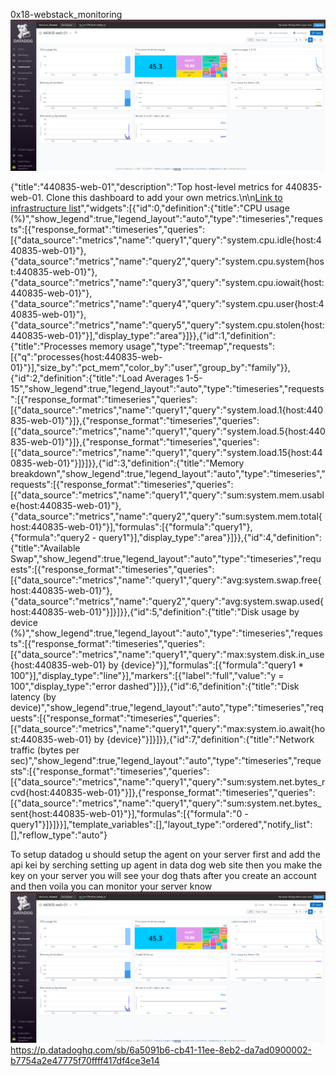 0x18-webstack_monitoring
![alt text](image.png)


{"title":"440835-web-01","description":"Top host-level metrics for 440835-web-01.             Clone this dashboard to add your own metrics.\n\n[Link to infrastructure list](/infrastructure?filter=440835-web-01&hostname=440835-web-01)","widgets":[{"id":0,"definition":{"title":"CPU usage (%)","show_legend":true,"legend_layout":"auto","type":"timeseries","requests":[{"response_format":"timeseries","queries":[{"data_source":"metrics","name":"query1","query":"system.cpu.idle{host:440835-web-01}"},{"data_source":"metrics","name":"query2","query":"system.cpu.system{host:440835-web-01}"},{"data_source":"metrics","name":"query3","query":"system.cpu.iowait{host:440835-web-01}"},{"data_source":"metrics","name":"query4","query":"system.cpu.user{host:440835-web-01}"},{"data_source":"metrics","name":"query5","query":"system.cpu.stolen{host:440835-web-01}"}],"display_type":"area"}]}},{"id":1,"definition":{"title":"Processes memory usage","type":"treemap","requests":[{"q":"processes{host:440835-web-01}"}],"size_by":"pct_mem","color_by":"user","group_by":"family"}},{"id":2,"definition":{"title":"Load Averages 1-5-15","show_legend":true,"legend_layout":"auto","type":"timeseries","requests":[{"response_format":"timeseries","queries":[{"data_source":"metrics","name":"query1","query":"system.load.1{host:440835-web-01}"}]},{"response_format":"timeseries","queries":[{"data_source":"metrics","name":"query1","query":"system.load.5{host:440835-web-01}"}]},{"response_format":"timeseries","queries":[{"data_source":"metrics","name":"query1","query":"system.load.15{host:440835-web-01}"}]}]}},{"id":3,"definition":{"title":"Memory breakdown","show_legend":true,"legend_layout":"auto","type":"timeseries","requests":[{"response_format":"timeseries","queries":[{"data_source":"metrics","name":"query1","query":"sum:system.mem.usable{host:440835-web-01}"},{"data_source":"metrics","name":"query2","query":"sum:system.mem.total{host:440835-web-01}"}],"formulas":[{"formula":"query1"},{"formula":"query2 - query1"}],"display_type":"area"}]}},{"id":4,"definition":{"title":"Available Swap","show_legend":true,"legend_layout":"auto","type":"timeseries","requests":[{"response_format":"timeseries","queries":[{"data_source":"metrics","name":"query1","query":"avg:system.swap.free{host:440835-web-01}"},{"data_source":"metrics","name":"query2","query":"avg:system.swap.used{host:440835-web-01}"}]}]}},{"id":5,"definition":{"title":"Disk usage by device (%)","show_legend":true,"legend_layout":"auto","type":"timeseries","requests":[{"response_format":"timeseries","queries":[{"data_source":"metrics","name":"query1","query":"max:system.disk.in_use{host:440835-web-01} by {device}"}],"formulas":[{"formula":"query1 * 100"}],"display_type":"line"}],"markers":[{"label":"full","value":"y = 100","display_type":"error dashed"}]}},{"id":6,"definition":{"title":"Disk latency (by device)","show_legend":true,"legend_layout":"auto","type":"timeseries","requests":[{"response_format":"timeseries","queries":[{"data_source":"metrics","name":"query1","query":"max:system.io.await{host:440835-web-01} by {device}"}]}]}},{"id":7,"definition":{"title":"Network traffic (bytes per sec)","show_legend":true,"legend_layout":"auto","type":"timeseries","requests":[{"response_format":"timeseries","queries":[{"data_source":"metrics","name":"query1","query":"sum:system.net.bytes_rcvd{host:440835-web-01}"}]},{"response_format":"timeseries","queries":[{"data_source":"metrics","name":"query1","query":"sum:system.net.bytes_sent{host:440835-web-01}"}],"formulas":[{"formula":"0 - query1"}]}]}}],"template_variables":[],"layout_type":"ordered","notify_list":[],"reflow_type":"auto"}



To setup datadog u should setup the agent on your server first and add the api kei by serching setting up agent in data dog web site then you
make the key on your server you will see your dog thats after you create an account and then voila you can monitor your server know 
![alt text](image.png)
https://p.datadoghq.com/sb/6a5091b6-cb41-11ee-8eb2-da7ad0900002-b7754a2e47775f70ffff417df4ce3e14